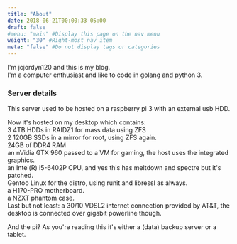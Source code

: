 ```yaml
---
title: "About"
date: 2018-06-21T00:00:33-05:00
draft: false
#menu: "main" #Display this page on the nav menu
weight: "30" #Right-most nav item
meta: "false" #Do not display tags or categories
---
```


I'm jcjordyn120 and this is my blog.  
I'm a computer enthusiast and like to code in golang and python 3.   

### Server details
This server used to be hosted on a raspberry pi 3 with an external usb HDD.

Now it's hosted on my desktop which contains:  
3 4TB HDDs in RAIDZ1 for mass data using ZFS  
2 120GB SSDs in a mirror for root, using ZFS again.  
24GB of DDR4 RAM  
an nVidia GTX 960 passed to a VM for gaming, the host uses the integrated graphics.  
an Intel(R) i5-6402P CPU, and yes this has meltdown and spectre but it's patched.  
Gentoo Linux for the distro, using runit and libressl as always.  
a H170-PRO motherboard.  
a NZXT phantom case.  
Last but not least: a 30/10 VDSL2 internet connection provided by AT&T, the desktop is connected over gigabit powerline though.  

And the pi? As you're reading this it's either a (data) backup server or a tablet.
